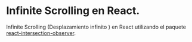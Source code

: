 # Infinite Scrolling en React.

Infinite Scrolling (Desplazamiento infinito ) en React utilizando el paquete [react-intersection-observer](https://www.npmjs.com/package/react-intersection-observer).
